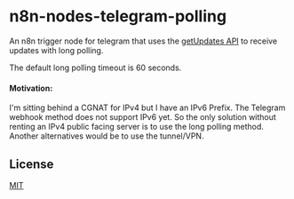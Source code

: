 # n8n-nodes-telegram-polling

An n8n trigger node for telegram that uses the [getUpdates API](https://core.telegram.org/bots/api#getupdates) to receive updates with long polling.

The default long polling timeout is 60 seconds.

#### Motivation:
I'm sitting behind a CGNAT for IPv4 but I have an IPv6 Prefix.
The Telegram webhook method does not support IPv6 yet.
So the only solution without renting an IPv4 public facing server is to use the long polling method.
Another alternatives would be to use the tunnel/VPN.

## License

[MIT](https://github.com/n8n-io/n8n-nodes-starter/blob/master/LICENSE.md)
